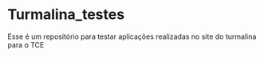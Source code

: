 # Turmalina_testes

Esse é um repositório para testar aplicações realizadas no site do turmalina para o TCE